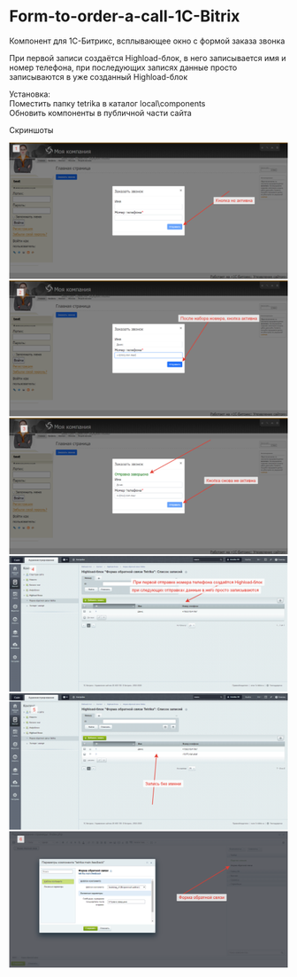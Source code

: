 # Form-to-order-a-call-1C-Bitrix
Компонент для 1С-Битрикс, всплывающее окно с формой заказа звонка

При первой записи создаётся Highload-блок, в него записывается имя и номер телефона, 
при последующих записях данные просто записываются в уже созданный Highload-блок

Установка:    
Поместить папку tetrika в каталог local\components    
Обновить компоненты в публичной части сайта    

Скриншоты 

![alt text](screenshots/01.png "Всплывающее окно с формой заказа звонка 01")    
![alt text](screenshots/02.png "Всплывающее окно с формой заказа звонка 02") 
![alt text](screenshots/03.png "Всплывающее окно с формой заказа звонка 03") 
![alt text](screenshots/04.png "Всплывающее окно с формой заказа звонка 04") 
![alt text](screenshots/05.png "Всплывающее окно с формой заказа звонка 05") 
![alt text](screenshots/06.png "Всплывающее окно с формой заказа звонка 06") 